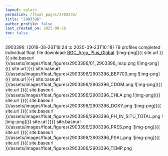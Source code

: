 ```yaml
---
layout: splash
permalink: /float_pages/2903396/
title: "2903396"
author_profile: false
last_created_on: 2025-09-26
toc: false
---
```

 
2903396:  (2019-08-26T19:24 to 2020-09-23T10:18)
79 profiles completed
Individual float file download: [BGC_Argo_Plus_Global](https://ftp.soest.hawaii.edu/bgc_argo_plus/Individual_Floats/outliers_removed/2903396_Sprof_processed.nc)
![img-png]({{ site.url }}{{ site.baseurl }}/assets/images/float_figures/2903396/01_2903396_map.png
![img-png]({{ site.url }}{{ site.baseurl }}/assets/images/float_figures/2903396/2903396_BBP700.png
![img-png]({{ site.url }}{{ site.baseurl }}/assets/images/float_figures/2903396/2903396_CDOM.png
![img-png]({{ site.url }}{{ site.baseurl }}/assets/images/float_figures/2903396/2903396_CHLA.png
![img-png]({{ site.url }}{{ site.baseurl }}/assets/images/float_figures/2903396/2903396_DOXY.png
![img-png]({{ site.url }}{{ site.baseurl }}/assets/images/float_figures/2903396/2903396_PH_IN_SITU_TOTAL.png
![img-png]({{ site.url }}{{ site.baseurl }}/assets/images/float_figures/2903396/2903396_PRES.png
![img-png]({{ site.url }}{{ site.baseurl }}/assets/images/float_figures/2903396/2903396_PSAL.png
![img-png]({{ site.url }}{{ site.baseurl }}/assets/images/float_figures/2903396/2903396_TEMP.png
